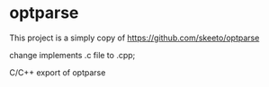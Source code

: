 # optparse

This project is a simply copy of https://github.com/skeeto/optparse

change implements .c file to .cpp;

C/C++  export of optparse
